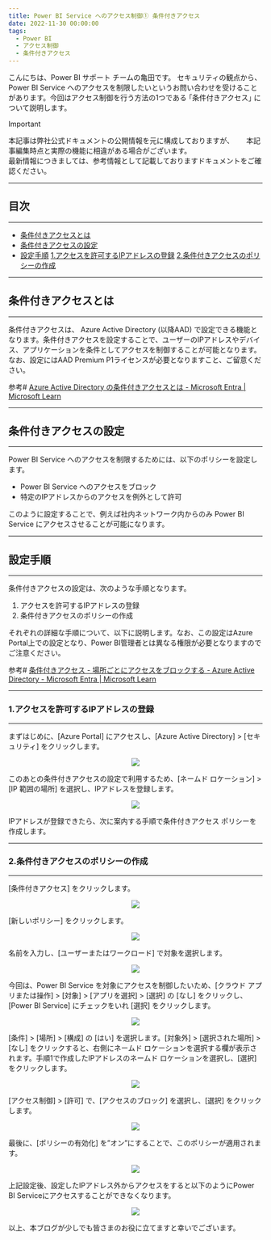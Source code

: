 ```yaml
---
title: Power BI Service へのアクセス制御① 条件付きアクセス
date: 2022-11-30 00:00:00 
tags:
  - Power BI　　
  - アクセス制御
  - 条件付きアクセス
---
```


こんにちは、Power BI サポート チームの亀田です。
セキュリティの観点から、Power BI Service へのアクセスを制限したいというお問い合わせを受けることがあります。今回はアクセス制御を行う方法の1つである  ｢条件付きアクセス｣ について説明します。

<!-- more -->

> [!IMPORTANT]  
> 本記事は弊社公式ドキュメントの公開情報を元に構成しておりますが、　　
> 本記事編集時点と実際の機能に相違がある場合がございます。  
> 最新情報につきましては、参考情報として記載しておりますドキュメントをご確認ください。

---
## 目次
---
* [条件付きアクセスとは](#条件付きアクセスとは)
* [条件付きアクセスの設定](#条件付きアクセスの設定)
* [設定手順](#設定手順)
	[1.アクセスを許可するIPアドレスの登録](#1-アクセスを許可するIPアドレスの登録)
	[2.条件付きアクセスのポリシーの作成](#2-条件付きアクセスのポリシーの作成)

---
## 条件付きアクセスとは
---
条件付きアクセスは、 Azure Active Directory (以降AAD) で設定できる機能となります。条件付きアクセスを設定することで、ユーザーのIPアドレスやデバイス、アプリケーションを条件としてアクセスを制御することが可能となります。なお、設定にはAAD Premium P1ライセンスが必要となりますこと、ご留意ください。

参考# [Azure Active Directory の条件付きアクセスとは - Microsoft Entra | Microsoft Learn](https://learn.microsoft.com/ja-jp/azure/active-directory/conditional-access/overview)

---
## 条件付きアクセスの設定
---
Power BI Service へのアクセスを制限するためには、以下のポリシーを設定します。

* Power BI Service へのアクセスをブロック
* 特定のIPアドレスからのアクセスを例外として許可

このように設定することで、例えば社内ネットワーク内からのみ Power BI Service にアクセスさせることが可能になります。

---
## 設定手順
---
条件付きアクセスの設定は、次のような手順となります。

1. アクセスを許可するIPアドレスの登録
2. 条件付きアクセスのポリシーの作成

それぞれの詳細な手順について、以下に説明します。なお、この設定はAzure Portal上での設定となり、Power BI管理者とは異なる権限が必要となりますのでご注意ください。

参考# [条件付きアクセス - 場所ごとにアクセスをブロックする - Azure Active Directory - Microsoft Entra | Microsoft Learn](https://learn.microsoft.com/ja-jp/azure/active-directory/conditional-access/howto-conditional-access-policy-location)

---
### 1.アクセスを許可するIPアドレスの登録
---
まずはじめに、[Azure Portal] にアクセスし、[Azure Active Directory] > [セキュリティ] をクリックします。
<div align="center">
<img src="2022-11_アクセス制御-条件付きアクセス_fig01.png">
</div>  

このあとの条件付きアクセスの設定で利用するため、[ネームド ロケーション] > [IP 範囲の場所] を選択し、IPアドレスを登録します。
<div align="center">
<img src="2022-11_アクセス制御-条件付きアクセス_fig02.png">
</div>  

IPアドレスが登録できたら、次に案内する手順で条件付きアクセス ポリシーを作成します。

---
### 2.条件付きアクセスのポリシーの作成
---
[条件付きアクセス] をクリックします。
<div align="center">
<img src="2022-11_アクセス制御-条件付きアクセス_fig03.png">
</div>  

[新しいポリシー] をクリックします。
<div align="center">
<img src="2022-11_アクセス制御-条件付きアクセス_fig04.png">
</div>  

名前を入力し、[ユーザーまたはワークロード] で対象を選択します。
<div align="center">
<img src="2022-11_アクセス制御-条件付きアクセス_fig05.png">
</div>  

今回は、Power BI Service を対象にアクセスを制御したいため、[クラウド アプリまたは操作] > [対象] > [アプリを選択] > [選択] の [なし] をクリックし、[Power BI Service] にチェックをいれ [選択] をクリックします。
<div align="center">
<img src="2022-11_アクセス制御-条件付きアクセス_fig06.png">
</div>  

[条件] > [場所] > [構成] の [はい] を選択します。[対象外] > [選択された場所] > [なし] をクリックすると、右側にネームド ロケーションを選択する欄が表示されます。手順1で作成したIPアドレスのネームド ロケーションを選択し、[選択] をクリックします。
<div align="center">
<img src="2022-11_アクセス制御-条件付きアクセス_fig07.png">
</div>  

[アクセス制御] > [許可] で、[アクセスのブロック] を選択し、[選択] をクリックします。
<div align="center">
<img src="2022-11_アクセス制御-条件付きアクセス_fig08.png">
</div>  

最後に、[ポリシーの有効化] を”オン”にすることで、このポリシーが適用されます。
<div align="center">
<img src="2022-11_アクセス制御-条件付きアクセス_fig09.png">
</div>  

上記設定後、設定したIPアドレス外からアクセスをすると以下のようにPower BI Serviceにアクセスすることができなくなります。
<div align="center">
<img src="2022-11_アクセス制御-条件付きアクセス_fig10.png">
</div>  



以上、本ブログが少しでも皆さまのお役に立てますと幸いでございます。

